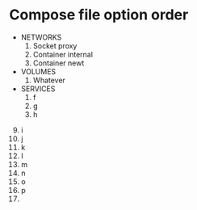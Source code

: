 # Compose file option order
 - NETWORKS
    1. Socket proxy
    2. Container internal
    3. Container newt
 - VOLUMES
    1. Whatever
 - SERVICES
    1. f
    2. g
    3. h
9. i
10. j
11. k
12. l
13. m
14. n
15. o
16. p
17. 

